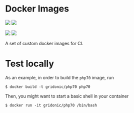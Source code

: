# Docker Images

[![](https://images.microbadger.com/badges/image/gridonic/docker:php70.svg)](https://microbadger.com/images/gridonic/docker:php70 "Get your own image badge on microbadger.com") [![](https://images.microbadger.com/badges/version/gridonic/docker:php70.svg)](https://microbadger.com/images/gridonic/docker:php70 "Get your own version badge on microbadger.com")

[![](https://images.microbadger.com/badges/image/gridonic/docker:php56.svg)](https://microbadger.com/images/gridonic/docker:php56 "Get your own image badge on microbadger.com") [![](https://images.microbadger.com/badges/version/gridonic/docker:php56.svg)](https://microbadger.com/images/gridonic/docker:php56 "Get your own version badge on microbadger.com")

A set of custom docker images for CI.

# Test locally

As an example, in order to build the `php70` image, run

    $ docker build -t gridonic/php70 php70
    
Then, you might want to start a basic shell in your container

    $ docker run -it gridonic/php70 /bin/bash
